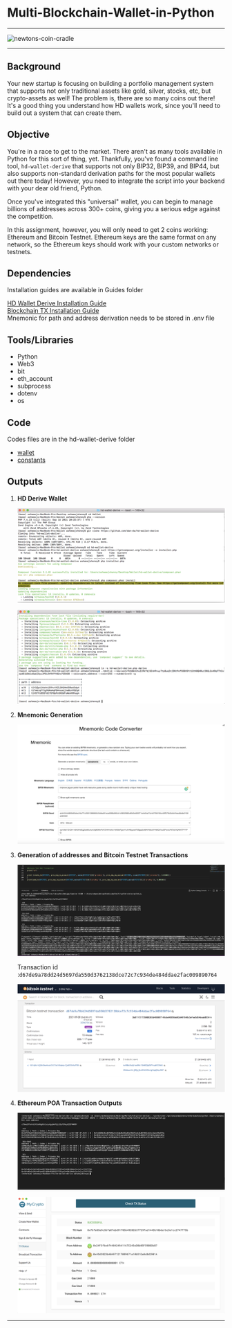 # **Multi-Blockchain-Wallet-in-Python**
---
![newtons-coin-cradle](Images/newtons-coin-cradle.jpeg)

---

## **Background**
Your new startup is focusing on building a portfolio management system that supports not only traditional assets like gold, silver, stocks, etc, but crypto-assets as well! The problem is, there are so many coins out there! It's
a good thing you understand how HD wallets work, since you'll need to build out a system that can create them.

## **Objective**

You're in a race to get to the market. There aren't as many tools available in Python for this sort of thing, yet.
Thankfully, you've found a command line tool, `hd-wallet-derive` that supports not only BIP32, BIP39, and BIP44, but
also supports non-standard derivation paths for the most popular wallets out there today! However, you need to integrate
the script into your backend with your dear old friend, Python.

Once you've integrated this "universal" wallet, you can begin to manage billions of addresses across 300+ coins, giving
you a serious edge against the competition.

In this assignment, however, you will only need to get 2 coins working: Ethereum and Bitcoin Testnet.
Ethereum keys are the same format on any network, so the Ethereum keys should work with your custom networks or testnets.


## **Dependencies**

Installation guides are available in Guides folder

[HD Wallet Derive Installation Guide](Guides/HD_Wallet_Derive_Install_Guide.md) </br>
[Blockchain TX Installation Guide](Guides/Blockchain_TX_Install_Guide.md) </br>
Mnemonic for path and address derivation needs to be stored in .env file


## **Tools/Libraries**
* Python
* Web3
* bit
* eth_account
* subprocess
* dotenv
* os

## **Code**

Codes files are in the hd-wallet-derive folder

* [wallet](hd-wallet-derive/wallet.py)
* [constants](hd-wallet-derive/constants.py)

## **Outputs**

1. **HD Derive Wallet** 
   
   ![HD Wallet Setup 1](Outputs/Hdwallet_setup1.png)

   ![HD Wallet Setup 2](Outputs/Hdwallet_setup2.png)

2. **Mnemonic Generation**
   
   ![Mnemonic](Outputs/mnemonic.png)

3. **Generation of addresses and Bitcoin Testnet Transactions**

   ![BTC Terminal Output](Outputs/Terminal_BTC_output.png)

    Transaction id :`d67de9a78dd24d5697da550d3762138dce72c7c934de484ddae2fac009890764`

    ![Bitcoin Test net Block explorer](Outputs/BTC_Explorer_success.png)

 4. **Ethereum POA Transaction Outputs**
    
    ![ETH Transaction 1](Outputs/Tx_ETH_1.png)


    ![ETH Transaction 2](Outputs/Tx_ETH_2.png)


---
